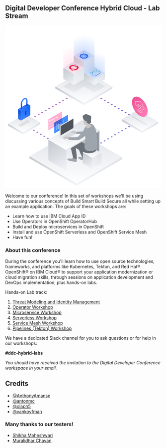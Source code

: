 
## Digital Developer Conference Hybrid Cloud - Lab Stream

![banner](.gitbook/generic/ddc_header.png)

Welcome to our conference! In this set of workshops we'll be using discussing various concepts of Build Smart Build Secure all while setting up an example application. The goals of these workshops are:

* Learn how to use IBM Cloud App ID
* Use Operators in OpenShift OperatorHub
* Build and Deploy microservices in OpenShift
* Install and use OpenShift Serverless and OpenShift Service Mesh
* Have fun!

### About this conference

During the conference you'll learn how to use open source technologies, frameworks, and platforms like Kubernetes, Tekton, and Red Hat® OpenShift® on IBM Cloud® to support your application modernization or cloud migration skills, through sessions on application development and DevOps implementation, plus hands-on labs.

Hands-on Lab track:

1. [Threat Modeling and Identity Management](appid/threat-modeling.md)
2. [Operator Workshop](operators/README.md)
3. [Microservice Workshop](microservices/introduction.md)
4. [Serverless Workshop](serverless/introduction/example-bank-app-architecture.md)
5. [Service Mesh Workshop](mesh-lab/lab5.md)
6. [Pipelines (Tekton) Workshop](tekton/intro.md)

We have a dedicated Slack channel for you to ask questions or for help in our workshops:

**#ddc-hybrid-labs**

*You should have received the invitation to the Digital Developer Conference workspace in your email.*

## Credits

* [@AnthonyAmanse](https://twitter.com/AnthonyAmanse)
* [@antonmc](https://twitter.com/antonmc)
* [@olaph5](https://twitter.com/olaph5)
* [@yankoyfman](https://twitter.com/yankoyfman)

### Many thanks to our testers!

* [Shikha Maheshwari](https://developer.ibm.com/profiles/shikha.mah/)
* [Muralidhar Chavan](https://developer.ibm.com/profiles/muralidhar.chavan/)

